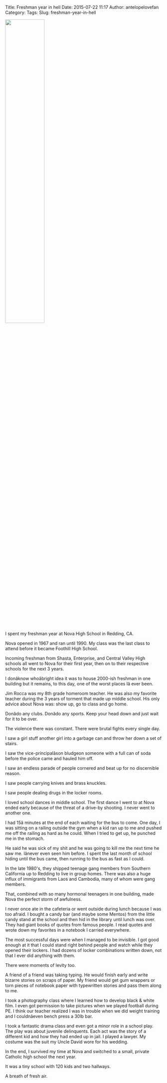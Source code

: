 Title: Freshman year in hell
Date: 2015-07-22 11:17
Author: antelopelovefan
Category: 
Tags: 
Slug: freshman-year-in-hell


<img src="https://d262ilb51hltx0.cloudfront.net/max/2000/1*njPZr2oQyLSQFHNo41ObOA.jpeg" width="50%" />

I spent my freshman year at Nova High School in Redding, CA.

Nova opened in 1967 and ran until 1990. My class was the last class to attend before it became Foothill High School.

Incoming freshman from Shasta, Enterprise, and Central Valley High schools all went to Nova for their first year, then on to their respective schools for the next 3 years.

I donâknow whoâbright idea it was to house 2000-ish freshman in one building but it remains, to this day, one of the worst places Iâ ever been.

Jim Rocca was my 8th grade homeroom teacher. He was also my favorite teacher during the 3 years of torment that made up middle school. His only advice about Nova was: show up, go to class and go home.

Donâdo any clubs. Donâdo any sports. Keep your head down and just wait for it to be over.

The violence there was constant. There were brutal fights every single day.

I saw a girl stuff another girl into a garbage can and throw her down a set of stairs.

I saw the vice-principalâson bludgeon someone with a full can of soda before the police came and hauled him off.

I saw an endless parade of people cornered and beat up for no discernible reason.

I saw people carrying knives and brass knuckles.

I saw people dealing drugs in the locker rooms.

I loved school dances in middle school. The first dance I went to at Nova ended early because of the threat of a drive-by shooting. I never went to another one.

I had 15â minutes at the end of each waiting for the bus to come. One day, I was sitting on a railing outside the gym when a kid ran up to me and pushed me off the railing as hard as he could. When I tried to get up, he punched me in the stomach.

He said he was sick of my shit and he was going to kill me the next time he saw me. Iânever even seen him before. I spent the last month of school hiding until the bus came, then running to the bus as fast as I could.

In the late 1980's, they shipped teenage gang members from Southern California up to Redding to live in group homes. There was also a huge influx of immigrants from Laos and Cambodia, many of whom were gang members.

That, combined with so many hormonal teenagers in one building, made Nova the perfect storm of awfulness.

I never once ate in the cafeteria or went outside during lunch because I was too afraid. I bought a candy bar (and maybe some Mentos) from the little candy stand at the school and then hid in the library until lunch was over. They had giant books of quotes from famous people. I read quotes and wrote down my favorites in a notebook I carried everywhere.

The most successful days were when I managed to be invisible. I got good enough at it that I could stand right behind people and watch while they opened their lockers. I had dozens of locker combinations written down, not that I ever did anything with them.

There were moments of levity too.

A friend of a friend was taking typing. He would finish early and write bizarre stories on scraps of paper. My friend would get gum wrappers or torn pieces of notebook paper with typewritten stories and pass them along to me.

I took a photography class where I learned how to develop black & white film. I even got permission to take pictures when we played football during PE. I think our teacher realized I was in trouble when we did weight training and I couldnâeven bench press a 30lb bar.

I took a fantastic drama class and even got a minor role in a school play. The play was about juvenile delinquents. Each act was the story of a different kid and how they had ended up in jail. I played a lawyer. My costume was the suit my Uncle David wore for his wedding.

In the end, I survived my time at Nova and switched to a small, private Catholic high school the next year.

It was a tiny school with 120 kids and two hallways.

A breath of fresh air.
